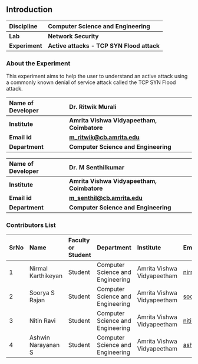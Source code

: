 ## Introduction

| <b>Discipline  | <b>Computer Science and Engineering       |
| :------------- | :---------------------------------------- |
| <b> Lab        | <b> Network Security                      |
| <b> Experiment | <b> Active attacks - TCP SYN Flood attack |

### About the Experiment

This experiment aims to help the user to understand an active attack using a commonly known denial of service attack called the TCP SYN Flood attack.

| <b>Name of Developer | <b> Dr. Ritwik Murali                      |
| :------------------- | :----------------------------------------- |
| <b> Institute        | <b> Amrita Vishwa Vidyapeetham, Coimbatore |
| <b> Email id         | <b> m_ritwik@cb.amrita.edu                 |
| <b> Department       | <b> Computer Science and Engineering       |

| <b>Name of Developer | <b> Dr. M Senthilkumar                     |
| :------------------- | :----------------------------------------- |
| <b> Institute        | <b> Amrita Vishwa Vidyapeetham, Coimbatore |
| <b> Email id         | <b> m_senthil@cb.amrita.edu                |
| <b> Department       | <b> Computer Science and Engineering       |

### Contributors List

| SrNo | Name               | Faculty or Student | Department                       | Institute                  | Email id                        |
| :--- | :----------------- | :----------------- | :------------------------------- | :------------------------- | :------------------------------ |
| 1    | Nirmal Karthikeyan | Student            | Computer Science and Engineering | Amrita Vishwa Vidyapeetham | nirmalkarthikeyan1503@gmail.com |
| 2    | Soorya S Rajan     | Student            | Computer Science and Engineering | Amrita Vishwa Vidyapeetham | soorya.s27@gmail.com            |
| 3    | Nitin Ravi         | Student            | Computer Science and Engineering | Amrita Vishwa Vidyapeetham | nitinravi18@gmail.com           |
| 4    | Ashwin Narayanan S | Student            | Computer Science and Engineering | Amrita Vishwa Vidyapeetham | ashrockzzz2003@gmail.com        |
